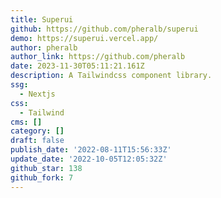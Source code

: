 ```yaml
---
title: Superui
github: https://github.com/pheralb/superui
demo: https://superui.vercel.app/
author: pheralb
author_link: https://github.com/pheralb
date: 2023-11-30T05:11:21.161Z
description: A Tailwindcss component library.
ssg:
  - Nextjs
css:
  - Tailwind
cms: []
category: []
draft: false
publish_date: '2022-08-11T15:56:33Z'
update_date: '2022-10-05T12:05:32Z'
github_star: 138
github_fork: 7
---
```

